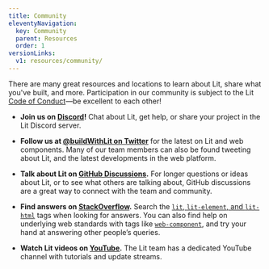 ```yaml
---
title: Community
eleventyNavigation:
  key: Community
  parent: Resources
  order: 1
versionLinks:
  v1: resources/community/
---
```


There are many great resources and locations to learn about Lit,
share what you've built, and more. Participation in our community is subject to the Lit
[Code of Conduct](https://github.com/lit/lit/blob/master/CODE_OF_CONDUCT.md)—be
excellent to each other!

*   **Join us on [Discord](/discord/)!**
    Chat about Lit, get help, or share your project in the Lit Discord server.

*   **Follow us at [@buildWithLit  on Twitter](https://twitter.com/buildWithLit)**
    for the latest on Lit and web components. Many
    of our team members can also be found tweeting about Lit,
    and the latest developments in the web platform.

*   **Talk about Lit on [GitHub Discussions](https://github.com/lit/lit/discussions).** For longer questions or ideas about Lit, or to see what others are talking about, GitHub discussions are a great way to connect with the team and community.

*   **Find answers on [StackOverflow](https://stackoverflow.com/questions/tagged/lit+or+lit-html+or+lit-element).**
    Search the [`lit`, `lit-element`, and `lit-html`](https://stackoverflow.com/questions/tagged/lit+or+lit-html+or+lit-element) tags when
    looking for answers. You can also find help on underlying web standards with
    tags like [`web-component`](https://stackoverflow.com/tags/web-component),
    and try your hand at answering other people’s queries.

*   **Watch Lit videos on [YouTube](/youtube/).** The Lit team has a dedicated YouTube channel with tutorials and update streams.



